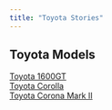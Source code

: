 ```yaml
---
title: "Toyota Stories"
---
```


<h2>Toyota Models</h2>
<ul style="list-style-type: none; padding-left: 0;">
  <li><a href="/toyota/1600gt/">Toyota 1600GT</a></li>
  <li><a href="/toyota/corolla/">Toyota Corolla</a></li>
  <li><a href="/toyota/corona-mark-ii/">Toyota Corona Mark II</a></li>
</ul>

